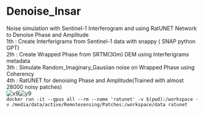 # Denoise_Insar
Noise simulation with Sentinel-1 Interferogram and using RatUNET Network to Denoise Phase and Amplitude\
1th : Create Interferigrams from Sentinel-1 data with snappy ( SNAP python GPT)\
2th : Create Wrapped Phase from SRTM(30m) DEM using Interferigrams metadata\
3th : Simulate Random_Imaginary_Gausiian noise on Wrapped Phase using Coherency\
4th : RatUNET for denoising Phase and Amplitude(Trained with almost 28000 noisy patches)\
![x9](https://user-images.githubusercontent.com/43873834/205480006-b4063e5f-d039-498b-8011-ebfbfcd07b27.png)![y9](https://user-images.githubusercontent.com/43873834/205480012-9fb51b2e-7e2c-4f2c-93cf-266fafbffc70.png)\
```docker run -it --gpus all --rm --name 'ratunet' -v $(pwd):/workspace -v /media/data/active/Remotesensing/Patches:/workspace/data ratunet```
